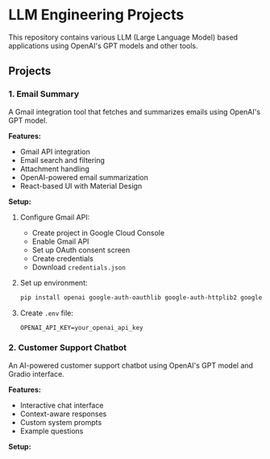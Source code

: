 # LLM Engineering Projects

This repository contains various LLM (Large Language Model) based applications using OpenAI's GPT models and other tools.

## Projects

### 1. Email Summary
A Gmail integration tool that fetches and summarizes emails using OpenAI's GPT model.

**Features:**
- Gmail API integration
- Email search and filtering
- Attachment handling
- OpenAI-powered email summarization
- React-based UI with Material Design

**Setup:**
1. Configure Gmail API:
   - Create project in Google Cloud Console
   - Enable Gmail API
   - Set up OAuth consent screen
   - Create credentials
   - Download `credentials.json`

2. Set up environment:
   ```bash
   pip install openai google-auth-oauthlib google-auth-httplib2 google-api-python-client python-dotenv
   ```

3. Create `.env` file:
   ```
   OPENAI_API_KEY=your_openai_api_key
   ```

### 2. Customer Support Chatbot
An AI-powered customer support chatbot using OpenAI's GPT model and Gradio interface.

**Features:**
- Interactive chat interface
- Context-aware responses
- Custom system prompts
- Example questions

**Setup:**
